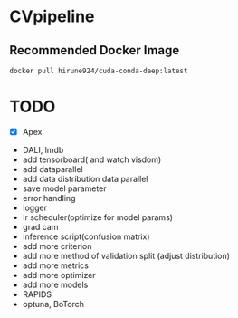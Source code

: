 # CVpipeline

## Recommended Docker Image
```
docker pull hirune924/cuda-conda-deep:latest
```
# TODO
- [x] Apex
* DALI, lmdb
* add tensorboard( and watch visdom)
* add dataparallel
* add data distribution data parallel
* save model parameter
* error handling
* logger
* lr scheduler(optimize for model params)
* grad cam
* inference script(confusion matrix)
* add more criterion
* add more method of validation split (adjust distribution)
* add more metrics
* add more optimizer
* add more models
* RAPIDS
* optuna, BoTorch


